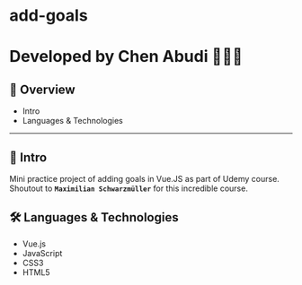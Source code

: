 # add-goals

# Developed by Chen Abudi 👩🏽‍💻

## 📢 Overview

- Intro
- Languages & Technologies

---

## 🔎 Intro

Mini practice project of adding goals in Vue.JS as part of Udemy course.
Shoutout to **`Maximilian Schwarzmüller`** for this incredible course.

## 🛠️ Languages & Technologies

- Vue.js
- JavaScript
- CSS3
- HTML5
